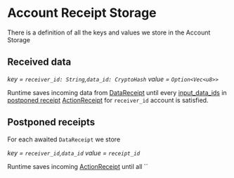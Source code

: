 # Account Receipt Storage

There is a definition of all the keys and values we store in the Account Storage

## Received data

*key = `receiver_id: String`,`data_id: CryptoHash`*
*value = `Option<Vec<u8>>`*

Runtime saves incoming data from [DataReceipt](Receipts.md#data) until every [input_data_ids](Receipts.md#input_data_ids) in [postponed receipt](#Postponed-receipts) [ActionReceipt](Receipts.md#ActionReceipt) for `receiver_id` account is satisfied.

## Postponed receipts

For each awaited `DataReceipt` we store

*key = `receiver_id`,`data_id`*
*value = `receipt_id`*

Runtime saves incoming [ActionReceipt](Receipts.md#ActionReceipt) until all ``
